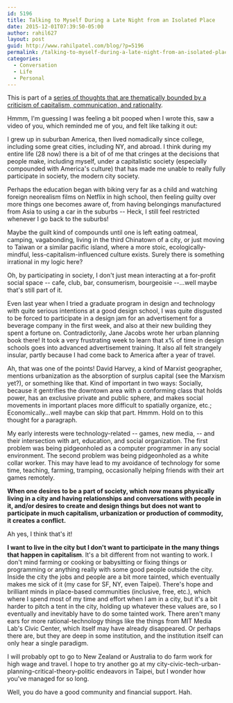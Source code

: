 ```yaml
---
id: 5196
title: Talking to Myself During a Late Night from an Isolated Place
date: 2015-12-01T07:39:50-05:00
author: rahil627
layout: post
guid: http://www.rahilpatel.com/blog/?p=5196
permalink: /talking-to-myself-during-a-late-night-from-an-isolated-place/
categories:
  - Conversation
  - Life
  - Personal
---
```

This is part of a <a href="http://www.rahilpatel.com/blog/valuable-things-ive-written#criticism_capitalism_communication_rationality">series of thoughts that are thematically bounded by a criticism of capitalism, communication, and rationality</a>.

Hmmm, I'm guessing I was feeling a bit pooped when I wrote this, saw a video of you, which reminded me of you, and felt like talking it out:

I grew up in suburban America, then lived nomadically since college, including some great cities, including NY, and abroad. I think during my entire life (28 now) there is a bit of of me that cringes at the decisions that people make, including myself, under a capitalistic society (especially compounded with America's culture) that has made me unable to really fully participate in society, the modern city society.

Perhaps the education began with biking very far as a child and watching foreign neorealism films on Netflix in high school, then feeling guilty over more things one becomes aware of, from having belongings manufactured from Asia to using a car in the suburbs -- Heck, I still feel restricted whenever I go back to the suburbs!

Maybe the guilt kind of compounds until one is left eating oatmeal, camping, vagabonding, living in the third Chinatown of a city, or just moving to Taiwan or a similar pacific island, where a more stoic, ecologically-mindful, less-capitalism-influenced culture exists. Surely there is something irrational in my logic here?

Oh, by participating in society, I don't just mean interacting at a for-profit social space -- cafe, club, bar, consumerism, bourgeoisie --...well maybe that's still part of it.

Even last year when I tried a graduate program in design and technology with quite serious intentions at a good design school, I was quite disgusted to be forced to participate in a design jam for an advertisement for a beverage company in the first week, and also at their new building they spent a fortune on. Contradictorily, Jane Jacobs wrote her urban planning book there! It took a very frustrating week to learn that x% of time in design schools goes into advanced advertisement training. It also all felt strangely insular, partly because I had come back to America after a year of travel.

Ah, that was one of the points! David Harvey, a kind of Marxist geographer, mentions urbanization as the absorption of surplus capital (see the Marxism yet?), or something like that. Kind of important in two ways: Socially, because it gentrifies the downtown area with a conforming class that holds power, has an exclusive private and public sphere, and makes social movements in important places more difficult to spatially organize, etc.; Economically...well maybe can skip that part. Hmmm. Hold on to this thought for a paragraph.

My early interests were technology-related -- games, new media, -- and their intersection with art, education, and social organization. The first problem was being pidgeonholed as a computer programmer in any social environment. The second problem was being pidgeonholed as a white collar worker. This may have lead to my avoidance of technology for some time, teaching, farming, tramping, occasionally helping friends with their art games remotely.

<strong>When one desires to be a part of society, which now means physically living in a city and having relationships and conversations with people in it, and/or desires to create and design things but does not want to participate in much capitalism, urbanization or production of commodity, it creates a conflict.</strong>

Ah yes, I think that's it!

<strong>I want to live in the city but I don't want to participate in the many things that happen in capitalism</strong>. It's a bit different from not wanting to work. I don't mind farming or cooking or babysitting or fixing things or programming or anything really with some good people outside the city. Inside the city the jobs and people are a bit more tainted, which eventually makes me sick of it (my case for SF, NY, even Taipei). There's hope and brilliant minds in place-based communities (inclusive, free, etc.), which where I spend most of my time and effort when I am in a city, but it's a bit harder to pitch a tent in the city, holding up whatever these values are, so I eventually and inevitably have to do some tainted work. There aren't many ears for more rational-technology things like the things from MIT Media Lab's Civic Center, which itself may have already disappeared. Or perhaps there are, but they are deep in some institution, and the institution itself can only hear a single paradigm.

I will probably opt to go to New Zealand or Australia to do farm work for high wage and travel. I hope to try another go at my city-civic-tech-urban-planning-critical-theory-politic endeavors in Taipei, but I wonder how you've managed for so long.

Well, you do have a good community and financial support. Hah.